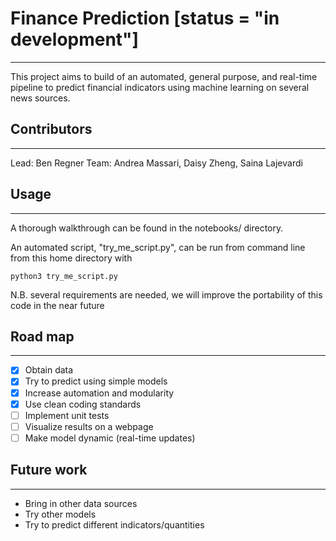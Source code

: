 # Finance Prediction [status = "in development"]
----
This project aims to build of an automated, general purpose, and real-time pipeline to predict financial indicators using machine learning on several news sources.

## Contributors
---
Lead: Ben Regner 
Team: Andrea Massari, Daisy Zheng, Saina Lajevardi

## Usage
---
A thorough walkthrough can be found in the notebooks/ directory.

An automated script, "try_me_script.py", can be run from command line from this home directory with 
```
python3 try_me_script.py
```
N.B. several requirements are needed, we will improve the portability of this code in the near future

## Road map
---
- [x] Obtain data
- [x] Try to predict using simple models
- [x] Increase automation and modularity
- [x] Use clean coding standards
- [ ] Implement unit tests
- [ ] Visualize results on a webpage
- [ ] Make model dynamic (real-time updates)

## Future work
---
- Bring in other data sources
- Try other models
- Try to predict different indicators/quantities


